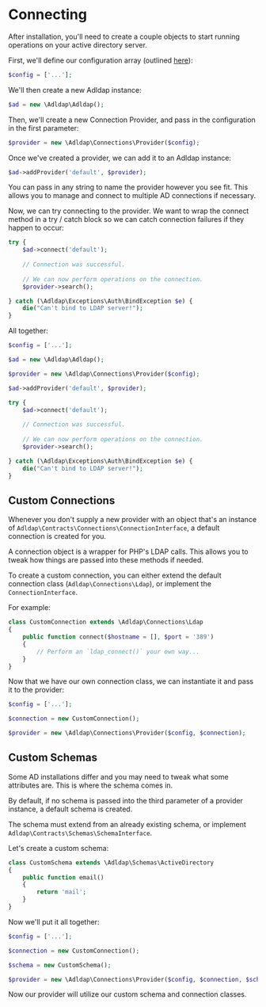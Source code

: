 # Connecting

After installation, you'll need to create a couple objects to start running operations on your active directory server.

First, we'll define our configuration array (outlined [here](configuration.md)):

```php
$config = ['...'];
```

We'll then create a new Adldap instance:

```php
$ad = new \Adldap\Adldap();
```

Then, we'll create a new Connection Provider, and pass in the configuration in the first parameter:

```php
$provider = new \Adldap\Connections\Provider($config);
```

Once we've created a provider, we can add it to an Adldap instance:

```php
$ad->addProvider('default', $provider);
```

You can pass in any string to name the provider however you see fit.
This allows you to manage and connect to multiple AD connections if necessary.

Now, we can try connecting to the provider. We want to wrap the connect method
in a try / catch block so we can catch connection failures if they happen to occur:

```php
try {
    $ad->connect('default');
    
    // Connection was successful.
    
    // We can now perform operations on the connection.
    $provider->search();

} catch (\Adldap\Exceptions\Auth\BindException $e) {
    die("Can't bind to LDAP server!");
}
```

All together:

```php
$config = ['...'];

$ad = new \Adldap\Adldap();

$provider = new \Adldap\Connections\Provider($config);

$ad->addProvider('default', $provider);

try {
    $ad->connect('default');
    
    // Connection was successful.
    
    // We can now perform operations on the connection.
    $provider->search();

} catch (\Adldap\Exceptions\Auth\BindException $e) {
    die("Can't bind to LDAP server!");
}
```

## Custom Connections

Whenever you don't supply a new provider with an object that's an instance of
`Adldap\Contracts\Connections\ConnectionInterface`, a default connection is created for you.

A connection object is a wrapper for PHP's LDAP calls. This allows you to tweak how
things are passed into these methods if needed.

To create a custom connection, you can either extend the default connection class
(`Adldap\Connections\Ldap`), or implement the `ConnectionInterface`.

For example:

```php
class CustomConnection extends \Adldap\Connections\Ldap
{
    public function connect($hostname = [], $port = '389')
    {
        // Perform an `ldap_connect()` your own way...
    }
}
```

Now that we have our own connection class, we can instantiate it and pass it to the provider:

```php
$config = ['...'];

$connection = new CustomConnection();

$provider = new \Adldap\Connections\Provider($config, $connection);
```

## Custom Schemas

Some AD installations differ and you may need to tweak what some attributes are. This is where the schema comes in.

By default, if no schema is passed into the third parameter of a provider instance, a default schema is created.

The schema must extend from an already existing schema, or implement `Adldap\Contracts\Schemas\SchemaInterface`.

Let's create a custom schema:

```php
class CustomSchema extends \Adldap\Schemas\ActiveDirectory
{
    public function email()
    {
        return 'mail';
    }
}
```

Now we'll put it all together:

```php
$config = ['...'];

$connection = new CustomConnection();

$schema = new CustomSchema();

$provider = new \Adldap\Connections\Provider($config, $connection, $schema);
```

Now our provider will utilize our custom schema and connection classes.
